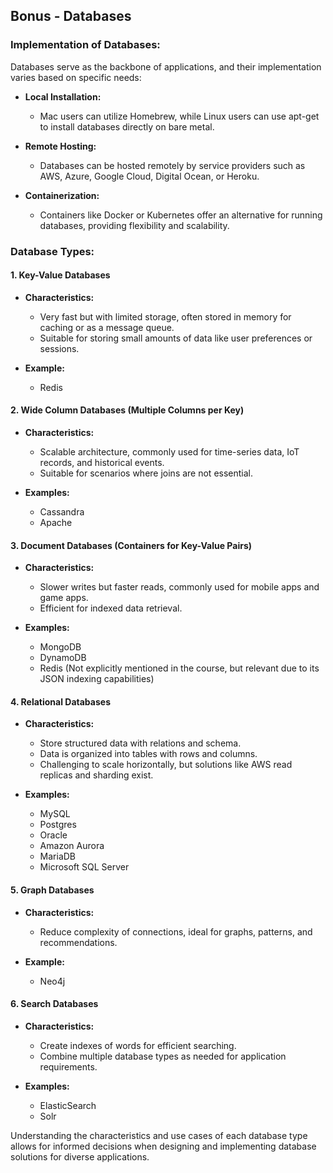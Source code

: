 ## Bonus - Databases

### Implementation of Databases:

Databases serve as the backbone of applications, and their implementation varies based on specific needs:

- **Local Installation:**
  - Mac users can utilize Homebrew, while Linux users can use apt-get to install databases directly on bare metal.

- **Remote Hosting:**
  - Databases can be hosted remotely by service providers such as AWS, Azure, Google Cloud, Digital Ocean, or Heroku.

- **Containerization:**
  - Containers like Docker or Kubernetes offer an alternative for running databases, providing flexibility and scalability.

### Database Types:

#### 1. Key-Value Databases

- **Characteristics:**
  - Very fast but with limited storage, often stored in memory for caching or as a message queue.
  - Suitable for storing small amounts of data like user preferences or sessions.

- **Example:**
  - Redis

#### 2. Wide Column Databases (Multiple Columns per Key)

- **Characteristics:**
  - Scalable architecture, commonly used for time-series data, IoT records, and historical events.
  - Suitable for scenarios where joins are not essential.

- **Examples:**
  - Cassandra
  - Apache

#### 3. Document Databases (Containers for Key-Value Pairs)

- **Characteristics:**
  - Slower writes but faster reads, commonly used for mobile apps and game apps.
  - Efficient for indexed data retrieval.

- **Examples:**
  - MongoDB
  - DynamoDB
  - Redis (Not explicitly mentioned in the course, but relevant due to its JSON indexing capabilities)

#### 4. Relational Databases

- **Characteristics:**
  - Store structured data with relations and schema.
  - Data is organized into tables with rows and columns.
  - Challenging to scale horizontally, but solutions like AWS read replicas and sharding exist.

- **Examples:**
  - MySQL
  - Postgres
  - Oracle
  - Amazon Aurora
  - MariaDB
  - Microsoft SQL Server

#### 5. Graph Databases

- **Characteristics:**
  - Reduce complexity of connections, ideal for graphs, patterns, and recommendations.

- **Example:**
  - Neo4j

#### 6. Search Databases

- **Characteristics:**
  - Create indexes of words for efficient searching.
  - Combine multiple database types as needed for application requirements.

- **Examples:**
  - ElasticSearch
  - Solr

Understanding the characteristics and use cases of each database type allows for informed decisions when designing and implementing database solutions for diverse applications.